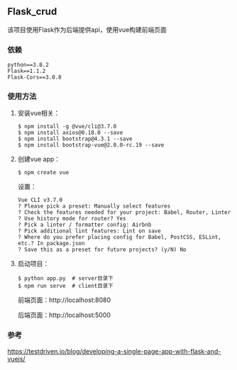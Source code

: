 ## Flask_crud

该项目使用Flask作为后端提供api，使用vue构建前端页面

### 依赖

```text
python==3.8.2
Flask==1.1.2
Flask-Cors==3.0.8
```

### 使用方法

1. 安装vue相关：

   ```shell
   $ npm install -g @vue/cli@3.7.0
   $ npm install axios@0.18.0 --save
   $ npm install bootstrap@4.3.1 --save
   $ npm install bootstrap-vue@2.0.0-rc.19 --save
   ```

2. 创建vue app：

   ```shell
   $ npm create vue
   ```

   设置：

   ```shell
   Vue CLI v3.7.0
   ? Please pick a preset: Manually select features
   ? Check the features needed for your project: Babel, Router, Linter
   ? Use history mode for router? Yes
   ? Pick a linter / formatter config: Airbnb
   ? Pick additional lint features: Lint on save
   ? Where do you prefer placing config for Babel, PostCSS, ESLint, etc.? In package.json
   ? Save this as a preset for future projects? (y/N) No
   ```

3. 启动项目：

   ```shell
   $ python app.py  # server目录下
   $ npm run serve  # client目录下
   ```

   前端页面：http://localhost:8080

   后端页面：http://localhost:5000

### 参考

 https://testdriven.io/blog/developing-a-single-page-app-with-flask-and-vuejs/ 